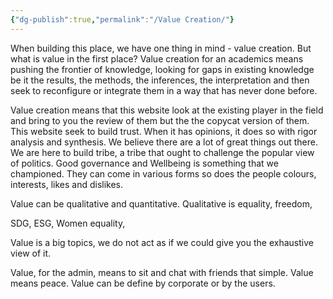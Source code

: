 ```yaml
---
{"dg-publish":true,"permalink":"/Value Creation/"}
---
```


When building this place, we have one thing in mind - value creation. But what is value in the first place? Value creation for an academics means pushing the frontier of knowledge, looking for gaps in existing knowledge be it the results, the methods, the inferences, the interpretation and then seek to reconfigure or integrate them in a way that has never done before. 

Value creation means that this website look at the existing player in the field and bring to you the review of them but the the copycat version of them. This website seek to build trust. When it has opinions, it does so with rigor analysis and synthesis. We believe there are a lot of great things out there. We are here to build tribe, a tribe that ought to challenge the popular view of politics. Good governance and Wellbeing is something that we championed. They can come in various forms so does the people colours, interests, likes and dislikes.


Value can be qualitative and quantitative. Qualitative is equality, freedom, 

SDG, ESG, Women equality,  

Value is a big topics, we do not act as if we could give you the exhaustive view of it. 

Value, for the admin, means to sit and chat with friends that simple. Value means peace. Value can be define by corporate or by the users.